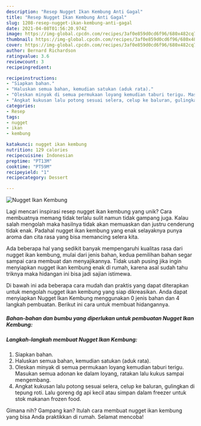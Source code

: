 ```yaml
---
description: "Resep Nugget Ikan Kembung Anti Gagal"
title: "Resep Nugget Ikan Kembung Anti Gagal"
slug: 1208-resep-nugget-ikan-kembung-anti-gagal
date: 2021-04-08T01:56:20.974Z
image: https://img-global.cpcdn.com/recipes/3af0e859d0cd6f96/680x482cq70/nugget-ikan-kembung-foto-resep-utama.jpg
thumbnail: https://img-global.cpcdn.com/recipes/3af0e859d0cd6f96/680x482cq70/nugget-ikan-kembung-foto-resep-utama.jpg
cover: https://img-global.cpcdn.com/recipes/3af0e859d0cd6f96/680x482cq70/nugget-ikan-kembung-foto-resep-utama.jpg
author: Bernard Richardson
ratingvalue: 3.6
reviewcount: 3
recipeingredient:

recipeinstructions:
- "Siapkan bahan."
- "Haluskan semua bahan, kemudian satukan (aduk rata)."
- "Oleskan minyak di semua permukaan loyang kemudian taburi terigu. Masukan semua adonan ke dalam loyang, ratakan lalu kukus sampai mengembang."
- "Angkat kukusan lalu potong sesuai selera, celup ke baluran, gulingkan di tepung roti. Lalu goreng dg api kecil atau simpan dalam freezer untuk stok makanan frozen food."
categories:
- Resep
tags:
- nugget
- ikan
- kembung

katakunci: nugget ikan kembung 
nutrition: 129 calories
recipecuisine: Indonesian
preptime: "PT13M"
cooktime: "PT59M"
recipeyield: "1"
recipecategory: Dessert

---
```



![Nugget Ikan Kembung](https://img-global.cpcdn.com/recipes/3af0e859d0cd6f96/680x482cq70/nugget-ikan-kembung-foto-resep-utama.jpg)

Lagi mencari inspirasi resep nugget ikan kembung yang unik? Cara membuatnya memang tidak terlalu sulit namun tidak gampang juga. Kalau salah mengolah maka hasilnya tidak akan memuaskan dan justru cenderung tidak enak. Padahal nugget ikan kembung yang enak selayaknya punya aroma dan cita rasa yang bisa memancing selera kita.



Ada beberapa hal yang sedikit banyak mempengaruhi kualitas rasa dari nugget ikan kembung, mulai dari jenis bahan, kedua pemilihan bahan segar sampai cara membuat dan menyajikannya. Tidak usah pusing jika ingin menyiapkan nugget ikan kembung enak di rumah, karena asal sudah tahu triknya maka hidangan ini bisa jadi sajian istimewa.


Di bawah ini ada beberapa cara mudah dan praktis yang dapat diterapkan untuk mengolah nugget ikan kembung yang siap dikreasikan. Anda dapat menyiapkan Nugget Ikan Kembung menggunakan 0 jenis bahan dan 4 langkah pembuatan. Berikut ini cara untuk membuat hidangannya.

<!--inarticleads1-->

##### Bahan-bahan dan bumbu yang diperlukan untuk pembuatan Nugget Ikan Kembung:





<!--inarticleads2-->

##### Langkah-langkah membuat Nugget Ikan Kembung:

1. Siapkan bahan.
1. Haluskan semua bahan, kemudian satukan (aduk rata).
1. Oleskan minyak di semua permukaan loyang kemudian taburi terigu. Masukan semua adonan ke dalam loyang, ratakan lalu kukus sampai mengembang.
1. Angkat kukusan lalu potong sesuai selera, celup ke baluran, gulingkan di tepung roti. Lalu goreng dg api kecil atau simpan dalam freezer untuk stok makanan frozen food.




Gimana nih? Gampang kan? Itulah cara membuat nugget ikan kembung yang bisa Anda praktikkan di rumah. Selamat mencoba!
